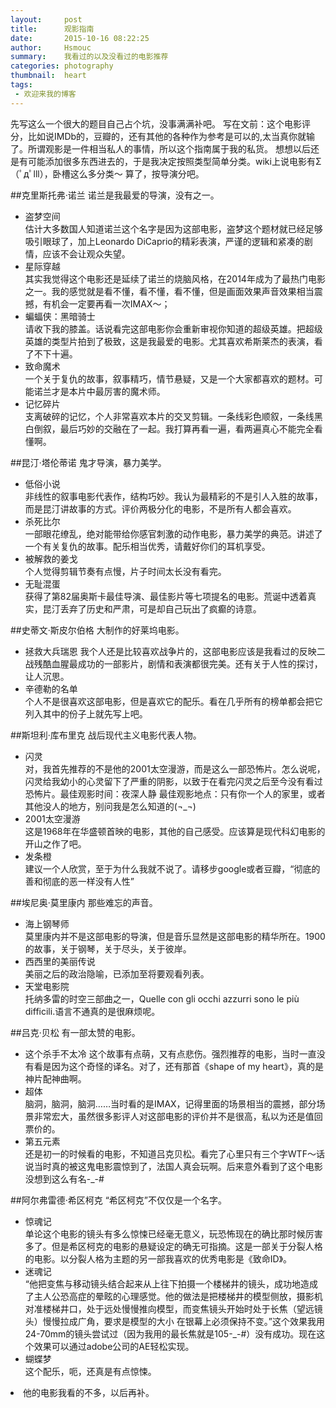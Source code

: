 ```yaml
---
layout:     post
title:      观影指南
date:       2015-10-16 08:22:25
author:     Hsmouc
summary:    我看过的以及没看过的电影推荐
categories: photography
thumbnail:  heart
tags:
 - 欢迎来我的博客
---
```

先写这么一个很大的题目自己占个坑，没事满满补吧。
写在文前：这个电影评分，比如说IMDb的，豆瓣的，还有其他的各种作为参考是可以的,太当真你就输了。所谓观影是一件相当私人的事情，所以这个指南属于我的私货。
想想以后还是有可能添加很多东西进去的，于是我决定按照类型简单分类。wiki上说电影有Σ（ﾟдﾟlll），卧槽这么多分类～ 算了，按导演分吧。

##克里斯托弗·诺兰
诺兰是我最爱的导演，没有之一。

- 盗梦空间  
估计大多数国人知道诺兰这个名字是因为这部电影，盗梦这个题材就已经足够吸引眼球了，加上Leonardo DiCaprio的精彩表演，严谨的逻辑和紧凑的剧情，应该不会让观众失望。 
- 星际穿越  
其实我觉得这个电影还是延续了诺兰的烧脑风格，在2014年成为了最热门电影之一。我的感觉就是看不懂，看不懂，看不懂，但是画面效果声音效果相当震撼，有机会一定要再看一次IMAX～； 
- 蝙蝠侠：黑暗骑士  
请收下我的膝盖。话说看完这部电影你会重新审视你知道的超级英雄。把超级英雄的类型片拍到了极致，这是我最爱的电影。尤其喜欢希斯莱杰的表演，看了不下十遍。
- 致命魔术  
一个关于复仇的故事，叙事精巧，情节悬疑，又是一个大家都喜欢的题材。可能诺兰才是本片中最厉害的魔术师。       
- 记忆碎片  
支离破碎的记忆，个人非常喜欢本片的交叉剪辑。一条线彩色顺叙，一条线黑白倒叙，最后巧妙的交融在了一起。我打算再看一遍，看两遍真心不能完全看懂啊。

##昆汀·塔伦蒂诺
鬼才导演，暴力美学。

- 低俗小说  
非线性的叙事电影代表作，结构巧妙。我认为最精彩的不是引人入胜的故事，而是昆汀讲故事的方式。评价两极分化的电影，不是所有人都会喜欢。
- 杀死比尔     
一部眼花缭乱，绝对能带给你感官刺激的动作电影，暴力美学的典范。讲述了一个有关复仇的故事。配乐相当优秀，请戴好你们的耳机享受。
- 被解救的姜戈  
个人觉得剪辑节奏有点慢，片子时间太长没有看完。
- 无耻混蛋   
  获得了第82届奥斯卡最佳导演、最佳影片等七项提名的电影。荒诞中透着真实，昆汀丢弃了历史和严肃，可是却自己玩出了疯癫的诗意。

##史蒂文·斯皮尔伯格
大制作的好莱坞电影。

- 拯救大兵瑞恩
我个人还是比较喜欢战争片的，这部电影应该是我看过的反映二战残酷血腥最成功的一部影片，剧情和表演都很完美。还有关于人性的探讨，让人沉思。
- 辛德勒的名单  
个人不是很喜欢这部电影，但是喜欢它的配乐。看在几乎所有的榜单都会把它列入其中的份子上就先写上吧。

##斯坦利·库布里克
战后现代主义电影代表人物。

- 闪灵    
对，我首先推荐的不是他的2001太空漫游，而是这么一部恐怖片。怎么说呢，闪灵给我幼小的心灵留下了严重的阴影，以致于在看完闪灵之后至今没有看过恐怖片。最佳观影时间：夜深人静 最佳观影地点：只有你一个人的家里，或者其他没人的地方，别问我是怎么知道的(¬_¬)
- 2001太空漫游   
这是1968年在华盛顿首映的电影，其他的自己感受。应该算是现代科幻电影的开山之作了吧。
- 发条橙  
建议一个人欣赏，至于为什么我就不说了。请移步google或者豆瓣，“彻底的善和彻底的恶一样没有人性”

##埃尼奥·莫里康内
那些难忘的声音。

- 海上钢琴师    
莫里康内并不是这部电影的导演，但是音乐显然是这部电影的精华所在。1900的故事，关于钢琴，关于尽头，关于彼岸。
- 西西里的美丽传说      
美丽之后的政治隐喻，已添加至将要观看列表。
- 天堂电影院  
托纳多雷的时空三部曲之一，Quelle con gli occhi azzurri sono le più difficili.语言不通真的是很麻烦呢。

##吕克·贝松
有一部太赞的电影。

- 这个杀手不太冷
这个故事有点萌，又有点悲伤。强烈推荐的电影，当时一直没有看是因为这个奇怪的译名。对了，还有那首《shape of my heart》，真的是神片配神曲啊。
- 超体   
脑洞，脑洞，脑洞……当时看的是IMAX，记得里面的场景相当的震撼，部分场景非常宏大，虽然很多影评人对这部电影的评价并不是很高，私以为还是值回票价的。
- 第五元素   
还是初一的时候看的电影，不知道吕克贝松。看完了心里只有三个字WTF～话说当时真的被这鬼电影震惊到了，法国人真会玩啊。后来意外看到了这个电影没想到这么有名-_-#

##阿尔弗雷德·希区柯克
“希区柯克”不仅仅是一个名字。

- 惊魂记   
单论这个电影的镜头有多么惊悚已经毫无意义，玩恐怖现在的确比那时候厉害多了。但是希区柯克的电影的悬疑设定的确无可指摘。这是一部关于分裂人格的电影。以分裂人格为主题的另一部我喜欢的优秀电影是《致命ID》。
- 迷魂记   
“他把变焦与移动镜头结合起来从上往下拍摄一个楼梯井的镜头，成功地造成了主人公恐高症的晕眩的心理感觉。他的做法是把楼梯井的模型侧放，摄影机对准楼梯井口，处于远处慢慢推向模型，而变焦镜头开始时处于长焦（望远镜头）慢慢拉成广角，要求是模型的大小 在银幕上必须保持不变。”这个效果我用24-70mm的镜头尝试过（因为我用的最长焦就是105-_-#）没有成功。现在这个效果可以通过adobe公司的AE轻松实现。
- 蝴蝶梦   
这个配乐，呃，还真是有点惊悚。
<li>他的电影我看的不多，以后再补。</li>
















